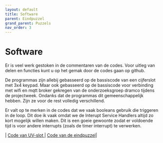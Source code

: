 ```yaml
---
layout: default
title: Software
parent: Eindpuzzel
grand_parent: Puzzels
nav_order: 3
---
```



# Software

Er is veel werk gestoken in de commentaren van de codes. Voor uitleg van delen en functies kunt u op het gemak door de codes gaan op github.

De programmas zijn allebij gebasseerd op de bassiscode van een cijferslot met 3x4 keypad. Maar ook gebasseerd op de bassiscode voor verbinding met wifi en mqtt broker gekregen van de onderzoeksgroep dramco tijdens de projectweek. Ondanks dat de programmas dit gemeenschappelijk hebben. Zijn ze voor de rest volledig verschillend.

Er valt op te merken in de codes dat we vaak booleans gebruik die triggeren in de loop. Dit doe ik vaak omdat we de Interupt Service Handlers altijd zo kort mogelijk willen maken. Dit is een goeie gewoonte zodat er voldoende tijd is voor andere interrupts (zoals de timer interrupt) te verwerken.

| [Code van UV-slot ](https://github.com/PLAN-IT-B/BachelorProefCommunicatieEnEinde/blob/main/Documentatie%20UV-slot/UV_Slot%20-%20code/src/main.cpp)| [Code van de eindpuzzel](https://github.com/PLAN-IT-B/BachelorProefCommunicatieEnEinde/blob/main/Documentatie%20eindpuzzel/Eindslot%20-%20code/src/main.cpp)|